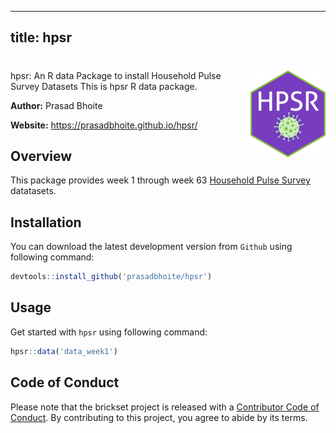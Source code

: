
---
  title: hpsr
---
  
# <a href='https://github.com/prasadbhoite/hpsr'><img src="man/figures/logo.png" align="right" height="139" alt="" /></a> 
hpsr: An R data Package to install Household Pulse Survey Datasets
This is hpsr R data package.




**Author:** Prasad Bhoite

**Website:** https://prasadbhoite.github.io/hpsr/
  
  ## Overview
  This package provides week 1 through week 63 [Household Pulse Survey](https://www.census.gov/data/experimental-data-products/household-pulse-survey.html) datatasets.

## Installation
You can download the latest development version from `Github` using following command:
  
  ```r
devtools::install_github('prasadbhoite/hpsr')
```


## Usage
Get started with `hpsr` using following command:
  
  ```r
hpsr::data('data_week1')
```

## Code of Conduct

Please note that the brickset project is released with a [Contributor
Code of
Conduct](https://prasadbhoite.github.io/hpsr/CODE_OF_CONDUCT.html). By
contributing to this project, you agree to abide by its terms.
